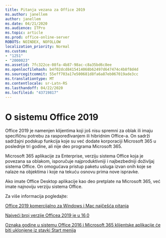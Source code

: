 ```yaml
---
title: Pitanja vezana za Office 2019
ms.author: janellem
author: janellem
ms.date: 04/21/2020
ms.audience: ITPro
ms.topic: article
ms.prod: office-online-server
ROBOTS: NOINDEX, NOFOLLOW
localization_priority: Normal
ms.custom:
- "1251"
- "2000023"
ms.assetid: 7fc322ce-08fa-4b87-98ac-c8a35bd6c8ee
ms.openlocfilehash: b4f02dcd8415414068b62497d647474c4b8f8d4d
ms.sourcegitcommit: 55eff703a17e500681d8fa6a87eb067019ade3cc
ms.translationtype: MT
ms.contentlocale: sr-Latn-RS
ms.lasthandoff: 04/22/2020
ms.locfileid: "43719817"
---
```

# <a name="about-office-2019"></a>O sistemu Office 2019

Office 2019 je namenjen klijentima koji još nisu spremni za oblak ili imaju specifičnu potrebu za raspoređivanjem ili hibridnim Office-a. On sadrži sadržajni podskup funkcija koje su već dodate korporaciji Microsoft 365 u poslednje tri godine, ali nije deo programa Microsoft 365.
  
Microsoft 365 aplikacije za Enterprise, verziju sistema Office koja je povezana sa oblakom, isporučuje najproduktivniji i najbezbedniji doživljaj sistema Office. On omogućava pristup paketu usluga izvan onih koje se nalaze na objektima i koje na tekuću osnovu prima nove ispravke.
  
Ako imate Office Desktop aplikacije kao deo pretplate na Microsoft 365, već imate najnoviju verziju sistema Office.
  
Za više informacija pogledajte:
  
[Office 2019 komercijalno za Windows i Mac najčešća pitanja](https://support.microsoft.com/help/4133312)
  
[Najveći broj verzije Officea 2019 je u 16,0](https://docs.microsoft.com/deployoffice/office2019/overview)
  
[Oznaka godine u sistemu Office 2016 i Microsoft 365 klijentske aplikacije će biti uklonjene iz stavki Start menija](https://support.office.com/article/8fe5e052-76d2-49de-af30-2e84ed3da907?wt.mc_id=Alchemy_ClientDIA)
  
